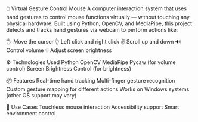 🖱️ Virtual Gesture Control Mouse
A computer interaction system that uses hand gestures to control mouse functions virtually — without touching any physical hardware. Built using Python, OpenCV, and MediaPipe, this project detects and tracks hand gestures via webcam to perform actions like:

🖐️ Move the cursor
👆 Left click and right click
✌️ Scroll up and down
🔊 Control volume
💡 Adjust screen brightness

⚙️ Technologies Used
Python
OpenCV
MediaPipe
Pycaw (for volume control)
Screen Brightness Control (for brightness)

📦 Features
Real-time hand tracking
Multi-finger gesture recognition
Custom gesture mapping for different actions
Works on Windows systems (other OS support may vary)

🧠 Use Cases
Touchless mouse interaction
Accessibility support
Smart environment control

